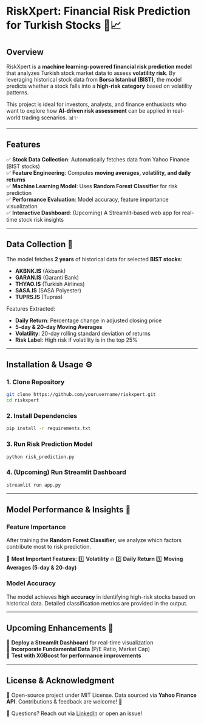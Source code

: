 # **RiskXpert: Financial Risk Prediction for Turkish Stocks** 🚀📈

## **Overview**
RiskXpert is a **machine learning-powered financial risk prediction model** that analyzes Turkish stock market data to assess **volatility risk**. By leveraging historical stock data from **Borsa Istanbul (BIST)**, the model predicts whether a stock falls into a **high-risk category** based on volatility patterns.

This project is ideal for investors, analysts, and finance enthusiasts who want to explore how **AI-driven risk assessment** can be applied in real-world trading scenarios. 📊✨

---
## **Features**
✅ **Stock Data Collection**: Automatically fetches data from Yahoo Finance (BIST stocks)  
✅ **Feature Engineering**: Computes **moving averages, volatility, and daily returns**  
✅ **Machine Learning Model**: Uses **Random Forest Classifier** for risk prediction  
✅ **Performance Evaluation**: Model accuracy, feature importance visualization  
✅ **Interactive Dashboard**: (Upcoming) A Streamlit-based web app for real-time stock risk insights  

---
## **Data Collection** 📜
The model fetches **2 years** of historical data for selected **BIST stocks**:
- **AKBNK.IS** (Akbank)
- **GARAN.IS** (Garanti Bank)
- **THYAO.IS** (Turkish Airlines)
- **SASA.IS** (SASA Polyester)
- **TUPRS.IS** (Tupras)

Features Extracted:
- **Daily Return**: Percentage change in adjusted closing price
- **5-day & 20-day Moving Averages**
- **Volatility**: 20-day rolling standard deviation of returns
- **Risk Label**: High risk if volatility is in the top 25%

---
## **Installation & Usage** ⚙️
### **1. Clone Repository**
```bash
git clone https://github.com/yourusername/riskxpert.git
cd riskxpert
```
### **2. Install Dependencies**
```bash
pip install -r requirements.txt
```
### **3. Run Risk Prediction Model**
```bash
python risk_prediction.py
```
### **4. (Upcoming) Run Streamlit Dashboard**
```bash
streamlit run app.py
```

---
## **Model Performance & Insights** 🎯
### **Feature Importance**
After training the **Random Forest Classifier**, we analyze which factors contribute most to risk prediction.

📌 **Most Important Features:**
1️⃣ **Volatility** 🔥
2️⃣ **Daily Return**
3️⃣ **Moving Averages (5-day & 20-day)**

### **Model Accuracy**
The model achieves **high accuracy** in identifying high-risk stocks based on historical data. Detailed classification metrics are provided in the output.

---
## **Upcoming Enhancements** 🚀
🔹 **Deploy a Streamlit Dashboard** for real-time visualization  
🔹 **Incorporate Fundamental Data** (P/E Ratio, Market Cap)  
🔹 **Test with XGBoost for performance improvements**  

---
## **License & Acknowledgment**
🔗 Open-source project under MIT License. Data sourced via **Yahoo Finance API**. Contributions & feedback are welcome! 🎉

📩 Questions? Reach out via [LinkedIn](https://www.linkedin.com/in/selin-atas/) or open an issue!
